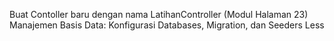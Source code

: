 Buat Contoller baru dengan nama LatihanController (Modul Halaman 23) Manajemen Basis Data: Konfigurasi Databases, Migration, dan Seeders Less
